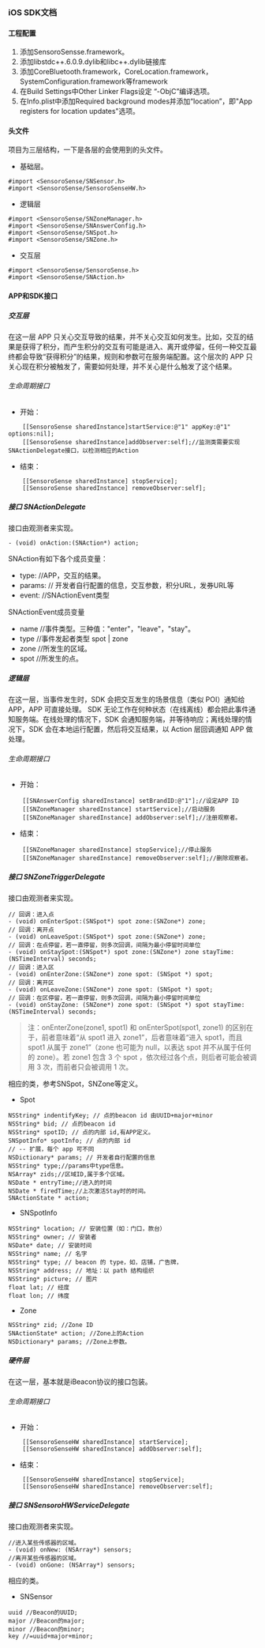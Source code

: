 ### iOS SDK文档

#### 工程配置

1. 添加SensoroSensse.framework。
2. 添加libstdc++.6.0.9.dylib和libc++.dylib链接库
3. 添加CoreBluetooth.framework，CoreLocation.framework，SystemConfiguration.framework等framework
4. 在Build Settings中Other Linker Flags设定 “-ObjC”编译选项。
5. 在Info.plist中添加Required background modes并添加“location”，即"App registers for location updates"选项。

#### 头文件

项目为三层结构，一下是各层的会使用到的头文件。

- 基础层。

```
#import <SensoroSense/SNSensor.h>
#import <SensoroSense/SensoroSenseHW.h>
```

- 逻辑层

```
#import <SensoroSense/SNZoneManager.h>
#import <SensoroSense/SNAnswerConfig.h>
#import <SensoroSense/SNSpot.h>
#import <SensoroSense/SNZone.h>
```

- 交互层

```
#import <SensoroSense/SensoroSense.h>
#import <SensoroSense/SNAction.h>
```

#### APP和SDK接口

##### 交互层

在这一层 APP 只关心交互导致的结果，并不关心交互如何发生。比如，交互的结果是获得了积分，而产生积分的交互有可能是进入、离开或停留，任何一种交互最终都会导致“获得积分”的结果，规则和参数可在服务端配置。这个层次的 APP 只关心现在积分被触发了，需要如何处理，并不关心是什么触发了这个结果。

###### 生命周期接口
- 开始：

```
    [[SensoroSense sharedInstance]startService:@"1" appKey:@"1" options:nil];
    [[SensoroSense sharedInstance]addObserver:self];//监测类需要实现SNActionDelegate接口，以检测相应的Action
```
- 结束：

```
    [[SensoroSense sharedInstance] stopService];
    [[SensoroSense sharedInstance] removeObserver:self];
```

##### 接口 SNActionDelegate
接口由观测者来实现。

```
- (void) onAction:(SNAction*) action;
```

SNAction有如下各个成员变量：

- type: //APP，交互的结果。
- params: // 开发者自行配置的信息，交互参数，积分URL，发券URL等
- event: //SNActionEvent类型

SNActionEvent成员变量

- name //事件类型。三种值："enter"，"leave"，"stay"。
- type //事件发起者类型 spot | zone
- zone //所发生的区域。
- spot //所发生的点。

##### 逻辑层 

在这一层，当事件发生时，SDK 会把交互发生的场景信息（类似 POI）通知给 APP，APP 可直接处理。 SDK 无论工作在何种状态（在线离线）都会把此事件通知服务端。在线处理的情况下，SDK 会通知服务端，并等待响应；离线处理的情况下，SDK 会在本地运行配置，然后将交互结果，以 Action 层回调通知 APP 做处理。

###### 生命周期接口

- 开始：

```
    [[SNAnswerConfig sharedInstance] setBrandID:@"1"];//设定APP ID
    [[SNZoneManager sharedInstance] startService];//启动服务
    [[SNZoneManager sharedInstance] addObserver:self];//注册观察者。
```

- 结束：

```
    [[SNZoneManager sharedInstance] stopService];//停止服务
    [[SNZoneManager sharedInstance] removeObserver:self];//删除观察者。
```

##### 接口 SNZoneTriggerDelegate
接口由观测者来实现。

```
// 回调：进入点
- (void) onEnterSpot:(SNSpot*) spot zone:(SNZone*) zone;
// 回调：离开点
- (void) onLeaveSpot:(SNSpot*) spot zone:(SNZone*) zone;
// 回调：在点停留，若一直停留，则多次回调，间隔为最小停留时间单位
- (void) onStaySpot:(SNSpot*) spot zone:(SNZone*) zone stayTime: (NSTimeInterval) seconds;
// 回调：进入区
- (void) onEnterZone:(SNZone*) zone spot: (SNSpot *) spot;
// 回调：离开区
- (void) onLeaveZone:(SNZone*) zone spot: (SNSpot *) spot;
// 回调：在区停留，若一直停留，则多次回调，间隔为最小停留时间单位
- (void) onStayZone: (SNZone*) zone spot: (SNSpot *) spot stayTime: (NSTimeInterval) seconds;

```

> 注：onEnterZone(zone1, spot1) 和 onEnterSpot(spot1, zone1) 的区别在于，前者意味着“从 spot1 进入 zone1”，后者意味着“进入 spot1，而且 spot1 从属于 zone1”（zone 也可能为 null，以表达 spot 并不从属于任何的 zone）。若 zone1 包含 3 个 spot ，依次经过各个点，则后者可能会被调用 3 次，而前者只会被调用 1 次。

相应的类，参考SNSpot，SNZone等定义。

- Spot

```
NSString* indentifyKey; // 点的beacon id 由UUID+major+minor
NSString* bid; // 点的beacon id
NSString* spotID; // 点的内部 id,有APP定义。
SNSpotInfo* spotInfo; // 点的内部 id
// -- 扩展，每个 app 可不同
NSDictionary* params; // 开发者自行配置的信息
NSString* type;//params中type信息。
NSArray* zids;//区域ID,属于多个区域。
NSDate * entryTime;//进入的时间
NSDate * firedTime;//上次激活Stay时的时间。
SNActionState * action;
```

- SNSpotInfo

```
NSString* location; // 安装位置（如：门口，款台）
NSString* owner; // 安装者
NSDate* date; // 安装时间
NSString* name; // 名字
NSString* type; // beacon 的 type，如，店铺，广告牌，
NSString* address; // 地址：以 path 结构组织
NSString* picture; // 图片
float lat; // 经度
float lon; // 纬度
```

- Zone

```
NSString* zid; //Zone ID
SNActionState* action; //Zone上的Action
NSDictionary* params; //Zone上参数。
```


##### 硬件层

在这一层，基本就是iBeacon协议的接口包装。

###### 生命周期接口

- 开始：

```
    [[SensoroSenseHW sharedInstance] startService];
    [[SensoroSenseHW sharedInstance] addObserver:self];
```

- 结束：

```
    [[SensoroSenseHW sharedInstance] stopService];
    [[SensoroSenseHW sharedInstance] removeObserver:self];
```

##### 接口 SNSensoroHWServiceDelegate
接口由观测者来实现。

```
//进入某些传感器的区域。
- (void) onNew: (NSArray*) sensors;
//离开某些传感器的区域。
- (void) onGone: (NSArray*) sensors;
```

相应的类。

- SNSensor

```
uuid //Beacon的UUID;
major //Beacon的major;
minor //Beacon的minor;
key //=uuid+major+minor;
```
